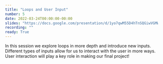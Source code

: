 ```yaml
---
title: "Loops and User Input"
number: 5
date: 2022-03-24T00:00:00-00:00
slides: "https://docs.google.com/presentation/d/1yo7qwM55D4hTnSQGiwVGMWfXrfdE73cFQl7Jxa7VuF4/edit?usp=sharing"
recording: ""
ready: True
---
```


In this session we explore loops in more depth and introduce new inputs. Different types of inputs allow for us to interact with the user in more ways. User interaction will play a key role in making our final project!
